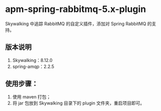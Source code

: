 # apm-spring-rabbitmq-5.x-plugin

Skywalking 中追踪 RabbitMQ 的自定义插件，添加对 Spring RabbitMQ 的支持。

## 版本说明

1. Skywalking：8.12.0
2. spring-amqp：2.2.5

## 使用步骤：

1. 使用 maven 打包；
2. 将 jar 包放到 Skywalking 目录下的 plugin 文件夹，重启项目即可。